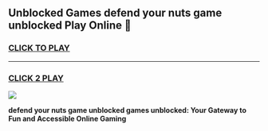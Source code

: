 
## Unblocked Games defend your nuts game unblocked Play Online 👋
<h3>
<a href="https://news.freeplayer.one?title=defend_your_nuts_game_unblocked&ref=17F">CLICK TO PLAY</a></h3>
<hr>

<h3>
<a href="https://news.freeplayer.one?title=defend_your_nuts_game_unblocked&ref=17F">CLICK 2 PLAY</a>
  
</h3>

<a href="https://news.freeplayer.one?title=defend_your_nuts_game_unblocked&ref=17F/"><img src="https://clearcache.store/games.png"></a>


**defend your nuts game unblocked games unblocked: Your Gateway to Fun and Accessible Online Gaming**
